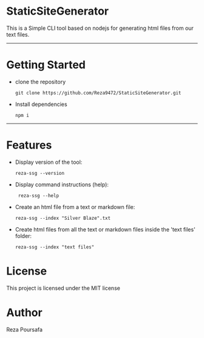 # StaticSiteGenerator

This is a Simple CLI tool based on nodejs for generating html files from our text files.

---------

# Getting Started

* clone the repository

  ``` git clone https://github.com/Reza9472/StaticSiteGenerator.git ```
* Install dependencies
  
  ``` npm i ```

-------------

# Features

* Display version of the tool:
 
  ```reza-ssg --version```
* Display command instructions (help):

  ``` reza-ssg --help```
* Create an html file from a text or markdown file:

  ``` reza-ssg --index "Silver Blaze".txt ```

* Create html files from all the text or markdown files inside the 'text files' folder:

  ``` reza-ssg --index "text files" ```

# License
This project is licensed under the MIT license

# Author

Reza Poursafa
